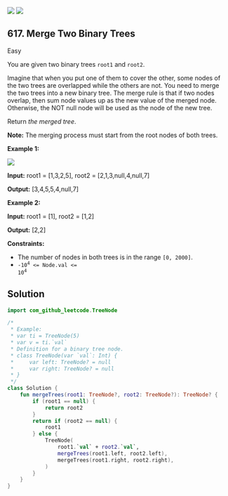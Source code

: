 [![](https://img.shields.io/github/stars/javadev/LeetCode-in-Kotlin?label=Stars&style=flat-square)](https://github.com/javadev/LeetCode-in-Kotlin)
[![](https://img.shields.io/github/forks/javadev/LeetCode-in-Kotlin?label=Fork%20me%20on%20GitHub%20&style=flat-square)](https://github.com/javadev/LeetCode-in-Kotlin/fork)

## 617\. Merge Two Binary Trees

Easy

You are given two binary trees `root1` and `root2`.

Imagine that when you put one of them to cover the other, some nodes of the two trees are overlapped while the others are not. You need to merge the two trees into a new binary tree. The merge rule is that if two nodes overlap, then sum node values up as the new value of the merged node. Otherwise, the NOT null node will be used as the node of the new tree.

Return _the merged tree_.

**Note:** The merging process must start from the root nodes of both trees.

**Example 1:**

![](https://assets.leetcode.com/uploads/2021/02/05/merge.jpg)

**Input:** root1 = [1,3,2,5], root2 = [2,1,3,null,4,null,7]

**Output:** [3,4,5,5,4,null,7]

**Example 2:**

**Input:** root1 = [1], root2 = [1,2]

**Output:** [2,2]

**Constraints:**

*   The number of nodes in both trees is in the range `[0, 2000]`.
*   <code>-10<sup>4</sup> <= Node.val <= 10<sup>4</sup></code>

## Solution

```kotlin
import com_github_leetcode.TreeNode

/*
 * Example:
 * var ti = TreeNode(5)
 * var v = ti.`val`
 * Definition for a binary tree node.
 * class TreeNode(var `val`: Int) {
 *     var left: TreeNode? = null
 *     var right: TreeNode? = null
 * }
 */
class Solution {
    fun mergeTrees(root1: TreeNode?, root2: TreeNode?): TreeNode? {
        if (root1 == null) {
            return root2
        }
        return if (root2 == null) {
            root1
        } else {
            TreeNode(
                root1.`val` + root2.`val`,
                mergeTrees(root1.left, root2.left),
                mergeTrees(root1.right, root2.right),
            )
        }
    }
}
```